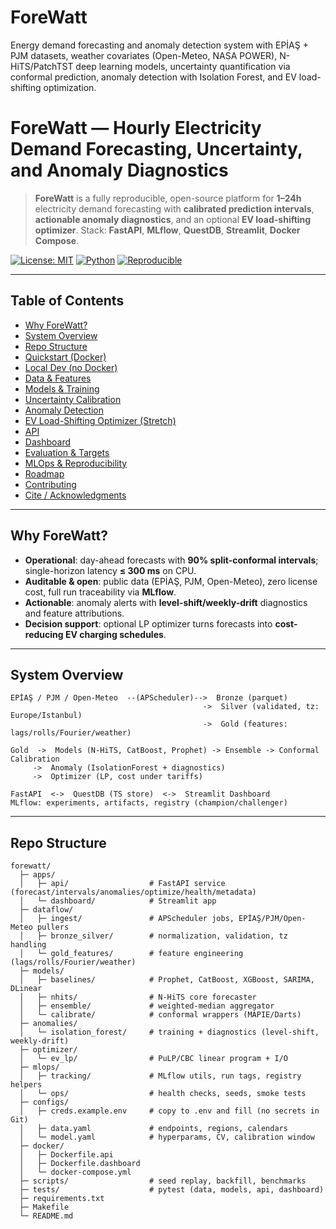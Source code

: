 # ForeWatt
Energy demand forecasting and anomaly detection system with EPİAŞ + PJM datasets, weather covariates (Open-Meteo, NASA POWER), N-HiTS/PatchTST deep learning models, uncertainty quantification via conformal prediction, anomaly detection with Isolation Forest, and EV load-shifting optimization.

# ForeWatt — Hourly Electricity Demand Forecasting, Uncertainty, and Anomaly Diagnostics

> **ForeWatt** is a fully reproducible, open-source platform for **1–24h** electricity demand forecasting with **calibrated prediction intervals**, **actionable anomaly diagnostics**, and an optional **EV load-shifting optimizer**.
> Stack: **FastAPI**, **MLflow**, **QuestDB**, **Streamlit**, **Docker Compose**.

[![License: MIT](https://img.shields.io/badge/License-MIT-green.svg)](#license)
[![Python](https://img.shields.io/badge/python-3.10%2B-blue)](#requirements)
[![Reproducible](https://img.shields.io/badge/reproducible-mlflow%20%7C%20docker-informational)](#mlops--reproducibility)

---

## Table of Contents

* [Why ForeWatt?](#why-forewatt)
* [System Overview](#system-overview)
* [Repo Structure](#repo-structure)
* [Quickstart (Docker)](#quickstart-docker)
* [Local Dev (no Docker)](#local-dev-no-docker)
* [Data & Features](#data--features)
* [Models & Training](#models--training)
* [Uncertainty Calibration](#uncertainty-calibration)
* [Anomaly Detection](#anomaly-detection)
* [EV Load-Shifting Optimizer (Stretch)](#ev-load-shifting-optimizer-stretch)
* [API](#api)
* [Dashboard](#dashboard)
* [Evaluation & Targets](#evaluation--targets)
* [MLOps & Reproducibility](#mlops--reproducibility)
* [Roadmap](#roadmap)
* [Contributing](#contributing)
* [Cite / Acknowledgments](#cite--acknowledgments)

---

## Why ForeWatt?

* **Operational**: day-ahead forecasts with **90% split-conformal intervals**; single-horizon latency **≤ 300 ms** on CPU.
* **Auditable & open**: public data (EPİAŞ, PJM, Open-Meteo), zero license cost, full run traceability via **MLflow**.
* **Actionable**: anomaly alerts with **level-shift/weekly-drift** diagnostics and feature attributions.
* **Decision support**: optional LP optimizer turns forecasts into **cost-reducing EV charging schedules**.

---

## System Overview

```
EPİAŞ / PJM / Open-Meteo  --(APScheduler)-->  Bronze (parquet)
                                           ->  Silver (validated, tz: Europe/Istanbul)
                                           ->  Gold (features: lags/rolls/Fourier/weather)

Gold  ->  Models (N-HiTS, CatBoost, Prophet) -> Ensemble -> Conformal Calibration
     ->  Anomaly (IsolationForest + diagnostics)
     ->  Optimizer (LP, cost under tariffs)

FastAPI  <->  QuestDB (TS store)  <->  Streamlit Dashboard
MLflow: experiments, artifacts, registry (champion/challenger)
```

---

## Repo Structure

```
forewatt/
  ├─ apps/
  │   ├─ api/                  # FastAPI service (forecast/intervals/anomalies/optimize/health/metadata)
  │   └─ dashboard/            # Streamlit app
  ├─ dataflow/
  │   ├─ ingest/               # APScheduler jobs, EPİAŞ/PJM/Open-Meteo pullers
  │   ├─ bronze_silver/        # normalization, validation, tz handling
  │   └─ gold_features/        # feature engineering (lags/rolls/Fourier/weather)
  ├─ models/
  │   ├─ baselines/            # Prophet, CatBoost, XGBoost, SARIMA, DLinear
  │   ├─ nhits/                # N-HiTS core forecaster
  │   ├─ ensemble/             # weighted-median aggregator
  │   └─ calibrate/            # conformal wrappers (MAPIE/Darts)
  ├─ anomalies/
  │   └─ isolation_forest/     # training + diagnostics (level-shift, weekly-drift)
  ├─ optimizer/
  │   └─ ev_lp/                # PuLP/CBC linear program + I/O
  ├─ mlops/
  │   ├─ tracking/             # MLflow utils, run tags, registry helpers
  │   └─ ops/                  # health checks, seeds, smoke tests
  ├─ configs/
  │   ├─ creds.example.env     # copy to .env and fill (no secrets in Git)
  │   ├─ data.yaml             # endpoints, regions, calendars
  │   └─ model.yaml            # hyperparams, CV, calibration window
  ├─ docker/
  │   ├─ Dockerfile.api
  │   ├─ Dockerfile.dashboard
  │   └─ docker-compose.yml
  ├─ scripts/                  # seed replay, backfill, benchmarks
  ├─ tests/                    # pytest (data, models, api, dashboard)
  ├─ requirements.txt
  ├─ Makefile
  └─ README.md
```

